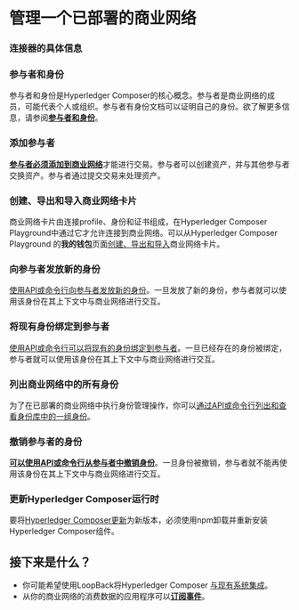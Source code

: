 # 管理一个已部署的商业网络

### 连接器的具体信息

### 参与者和身份

参与者和身份是Hyperledger Composer的核心概念。参与者是商业网络的成员，可能代表个人或组织。参与者有身份文档可以证明自己的身份。欲了解更多信息，请参阅[**参与者和身份**](https://hyperledger.github.io/composer/stable/managing/participantsandidentities.html)。

### 添加参与者

[**参与者必须添加到商业网络**](https://hyperledger.github.io/composer/stable/managing/participant-add.html)才能进行交易。参与者可以创建资产，并与其他参与者交换资产。参与者通过提交交易来处理资产。

### 创建、导出和导入商业网络卡片

商业网络卡片由连接profile、身份和证书组成，在Hyperledger Composer Playground中通过它才允许连接到商业网络。可以从Hyperledger Composer Playground 的**我的钱包**页面[创建、导出和导入](https://hyperledger.github.io/composer/stable/managing/id-cards-playground.html)商业网络卡片。

### 向参与者发放新的身份

[使用API或命令行向参与者发放新的身份](https://hyperledger.github.io/composer/stable/managing/identity-issue.html)。一旦发放了新的身份，参与者就可以使用该身份在其上下文中与商业网络进行交互。

### 将现有身份绑定到参与者

[使用API或命令行可以将现有的身份绑定到参与者](https://hyperledger.github.io/composer/stable/managing/identity-issue.html)。一旦已经存在的身份被绑定，参与者就可以使用该身份在其上下文中与商业网络进行交互。

### 列出商业网络中的所有身份
为了在已部署的商业网络中执行身份管理操作，你可以[通过API或命令行列出和查看身份库中的一组身份](https://hyperledger.github.io/composer/stable/managing/identity-list)。

### 撤销参与者的身份

[**可以使用API或命令行从参与者中撤销身份**](https://hyperledger.github.io/composer/stable/managing/identity-revoke.html)。一旦身份被撤销，参与者就不能再使用该身份在其上下文中与商业网络进行交互。

### 更新Hyperledger Composer运行时

要将[Hyperledger Composer更新](https://hyperledger.github.io/composer/stable/managing/updating-composer.html)为新版本，必须使用npm卸载并重新安装Hyperledger Composer组件。

## 接下来是什么？

- 你可能希望使用LoopBack将Hyperledger Composer  [与现有系统集成](https://hyperledger.github.io/composer/stable/integrating/integrating-index.html)。
- 从你的商业网络的消费数据的应用程序可以[**订阅事件**](https://hyperledger.github.io/composer/stable/applications/subscribing-to-events.html)。
